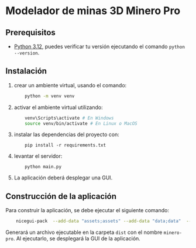 # Modelador de minas 3D Minero Pro

## Prerequisitos

- [Python 3.12](https://www.python.org/downloads/release/python-3123/), puedes verificar tu versión ejecutando el
  comando `python --version`.

## Instalación

1. crear un ambiente virtual, usando el comando:
    ```bash
        python -m venv venv
    ```

2. activar el ambiente virtual utilizando:
    ```bash
        venv\Scripts\activate # En Windows
        source venv/bin/activate # En Linux o MacOS
    ```

3. instalar las dependencias del proyecto con:
    ```
        pip install -r requirements.txt
    ```

4. levantar el servidor:
    ```
        python main.py
    ```

5. La aplicación deberá desplegar una GUI.

## Construcción de la aplicación

Para construir la aplicación, se debe ejecutar el siguiente comando:

```bash
    nicegui-pack  --add-data "assets;assets" --add-data "data;data"  --name "minero-pro" --windowed main.py
```

Generará un archivo ejecutable en la carpeta `dist` con el nombre `minero-pro`. Al ejecutarlo, se desplegará la GUI de
la aplicación.
